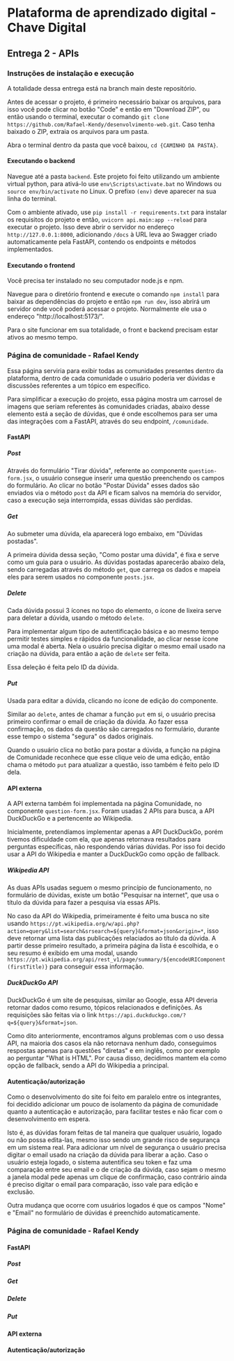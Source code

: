 # Plataforma de aprendizado digital - Chave Digital

## Entrega 2 - APIs

### Instruções de instalação e execução

A totalidade dessa entrega está na branch main deste repositório.

Antes de acessar o projeto, é primeiro necessário baixar os arquivos, para isso você pode clicar no botão "Code" e então em "Download ZIP", ou então usando o terminal, executar o comando `git clone https://github.com/Rafael-Kendy/desenvolvimento-web.git`. Caso tenha baixado o ZIP, extraia os arquivos para um pasta.

Abra o terminal dentro da pasta que você baixou, `cd {CAMINHO DA PASTA}`.

#### Executando o backend

Navegue até a pasta `backend`. Este projeto foi feito utilizando um ambiente virtual python, para ativá-lo use `env\Scripts\activate.bat` no Windows ou `source env/bin/activate` no Linux. O prefixo `(env)` deve aparecer na sua linha do terminal.

Com o ambiente ativado, use `pip install -r requirements.txt` para instalar os requisitos do projeto e então, `uvicorn api.main:app --reload` para executar o projeto. Isso deve abrir o servidor no endereço `http://127.0.0.1:8000`, adicionando `/docs` à URL leva ao Swagger criado automaticamente pela FastAPI, contendo os endpoints e métodos implementados.

#### Executando o frontend

Você precisa ter instalado no seu computador node.js e npm.

Navegue para o diretório frontend e execute o comando `npm install` para baixar as dependências do projeto e então `npm run dev`, isso abrirá um servidor onde você poderá acessar o projeto. Normalmente ele usa o endereço "http://localhost:5173/".

Para o site funcionar em sua totalidade, o front e backend precisam estar ativos ao mesmo tempo.





### Página de comunidade - Rafael Kendy

Essa página serviria para exibir todas as comunidades presentes dentro da plataforma, dentro de cada comunidade o usuário poderia ver dúvidas e discussões referentes a um tópico em específico.

Para simplificar a execução do projeto, essa página mostra um carrosel de imagens que seriam referentes às comunidades criadas, abaixo desse elemento está a seção de dúvidas, que é onde escolhemos para ser uma das integrações com a FastAPI, através do seu endpoint, `/comunidade`.


#### FastAPI

##### Post

Através do formulário "Tirar dúvida", referente ao componente `question-form.jsx`, o usuário consegue inserir uma questão preenchendo os campos do formulário. Ao clicar no botão "Postar Dúvida" esses dados são enviados via o método `post` da API e ficam salvos na memória do servidor, caso a execução seja interrompida, essas dúvidas são perdidas. 

##### Get

Ao submeter uma dúvida, ela aparecerá logo embaixo, em "Dúvidas postadas".

A primeira dúvida dessa seção, "Como postar uma dúvida", é fixa e serve como um guia para o usuário. As dúvidas postadas aparecerão abaixo dela, sendo carregadas através do método `get`, que carrega os dados e mapeia eles para serem usados no componente `posts.jsx`.

##### Delete

Cada dúvida possui 3 ícones no topo do elemento, o ícone de lixeira serve para deletar a dúvida, usando o método `delete`.

Para implementar algum tipo de autentificação básica e ao mesmo tempo permitir testes simples e rápidos da funcionalidade, ao clicar nesse ícone uma modal é aberta. Nela o usuário precisa digitar o mesmo email usado na criação na dúvida, para então a ação de `delete` ser feita.

Essa deleção é feita pelo ID da dúvida.

##### Put

Usada para editar a dúvida, clicando no ícone de edição do componente.

Similar ao `delete`, antes de chamar a função `put` em si, o usuário precisa primeiro confirmar o email de criação da dúvida. Ao fazer essa confirmação, os dados da questão são carregados no formulário, durante esse tempo o sistema "segura" os dados originais.

Quando o usuário clica no botão para postar a dúvida, a função na página de Comunidade reconhece que esse clique veio de uma edição, então chama o método `put` para atualizar a questão, isso também é feito pelo ID dela.


#### API externa

A API externa também foi implementada na página Comunidade, no componente `question-form.jsx`. Foram usadas 2 APIs para busca, a API DuckDuckGo e a pertencente ao Wikipedia.

Inicialmente, pretendíamos implementar apenas a API DuckDuckGo, porém tivemos dificuldade com ela, que apenas retornava resultados para perguntas específicas, não respondendo várias dúvidas. Por isso foi decido usar a API do Wikipedia e manter a DuckDuckGo como opção de fallback.

##### Wikipedia API

As duas APIs usadas seguem o mesmo princípio de funcionamento, no formulário de dúvidas, existe um botão "Pesquisar na internet", que usa o título da dúvida para fazer a pesquisa via essas APIs.

No caso da API do Wikipedia, primeiramente é feito uma busca no site usando `https://pt.wikipedia.org/w/api.php?action=query&list=search&srsearch=${query}&format=json&origin=*`, isso deve retornar uma lista das publicações relaciados ao título da dúvida. A partir desse primeiro resultado, a primeira página da lista é escolhida, e o seu resumo é exibido em uma modal, usando `https://pt.wikipedia.org/api/rest_v1/page/summary/${encodeURIComponent(firstTitle)}` para conseguir essa informação.

##### DuckDuckGo API

DuckDuckGo é um site de pesquisas, similar ao Google, essa API deveria retornar dados como resumo, tópicos relacionados e definições. As requisições são feitas via o link `https://api.duckduckgo.com/?q=${query}&format=json`.

Como dito anteriormente, encontramos alguns problemas com o uso dessa API, na maioria dos casos ela não retornava nenhum dado, conseguimos respostas apenas para questões "diretas" e em inglês, como por exemplo ao perguntar "What is HTML". Por causa disso, decidimos mantem ela como opção de fallback, sendo a API do Wikipedia a principal.


#### Autenticação/autorização

Como o desenvolvimento do site foi feito em paralelo entre os integrantes, foi decidido adicionar um pouco de isolamento da página de comunidade quanto a autenticação e autorização, para facilitar testes e não ficar com o desenvolvimento em espera. 

Isto é, as dúvidas foram feitas de tal maneira que qualquer usuário, logado ou não possa edita-las, mesmo isso sendo um grande risco de segurança em um sistema real. Para adicionar um nível de segurança o usuário precisa digitar o email usado na criação da dúvida para liberar a ação. Caso o usuário esteja logado, o sistema autentifica seu token e faz uma comparação entre seu email e o de criação da dúvida, caso sejam o mesmo a janela modal pede apenas um clique de confirmação, caso contrário ainda é preciso digitar o email para comparação, isso vale para edição e exclusão.

Outra mudança que ocorre com usuários logados é que os campos "Nome" e "Email" no formulário de dúvidas é preenchido automaticamente.




### Página de comunidade - Rafael Kendy


#### FastAPI

##### Post

##### Get

##### Delete

##### Put


#### API externa


#### Autenticação/autorização
